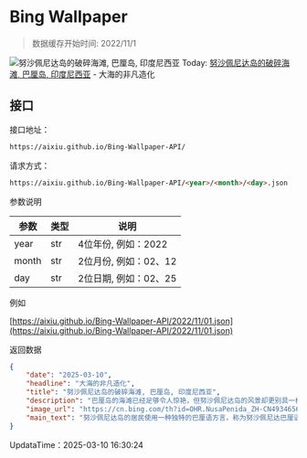 # Bing Wallpaper

> 数据缓存开始时间: 2022/11/1

![努沙佩尼达岛的破碎海滩, 巴厘岛, 印度尼西亚](https://cn.bing.com/th?id=OHR.NusaPenida_ZH-CN4934656933_1920x1080.webp)
Today: [努沙佩尼达岛的破碎海滩, 巴厘岛, 印度尼西亚](https://cn.bing.com/th?id=OHR.NusaPenida_ZH-CN4934656933_1920x1080.webp) - 大海的非凡造化

## 接口

接口地址：

```html
https://aixiu.github.io/Bing-Wallpaper-API/
```

请求方式：

```html
https://aixiu.github.io/Bing-Wallpaper-API/<year>/<month>/<day>.json
```

参数说明

| 参数 | 类型 | 说明 |
| - | - | - |
| year | str | 4位年份, 例如：2022 |
| month | str | 2位月份, 例如：02、12 |
| day | str | 2位日期, 例如：02、25 |

例如

[https://aixiu.github.io/Bing-Wallpaper-API/2022/11/01.json](https://aixiu.github.io/Bing-Wallpaper-API/2022/11/01.json)

返回数据

```json
{
    "date": "2025-03-10",
    "headline": "大海的非凡造化",
    "title": "努沙佩尼达岛的破碎海滩, 巴厘岛, 印度尼西亚",
    "description": "巴厘岛的海滩已经足够令人惊艳，但努沙佩尼达岛的风景却更别具一格。这座远离主流旅游线路的岛屿隶属于巴厘省，以狂野自然之美闻名，壮观的悬崖、湛蓝的海水和未受污染的海岸线，让游客暂时远离巴厘岛的繁华，沉浸在大自然的宁静之中。“努沙佩尼达”在当地语言中意为“祭司之岛”，历史上这里曾是精神修行之地，至今仍保留着传统寺庙和宗教仪式。",
    "image_url": "https://cn.bing.com/th?id=OHR.NusaPenida_ZH-CN4934656933_1920x1080.webp",
    "main_text": "努沙佩尼达岛的居民使用一种独特的巴厘语方言，称为努沙佩尼达巴厘语。这种语言与巴厘岛本岛的巴厘语不同，据说更接近巴厘阿加人的原住民语言，因此岛上居民与本岛居民无法直接交流。"
}
```

UpdataTime：2025-03-10 16:30:24
